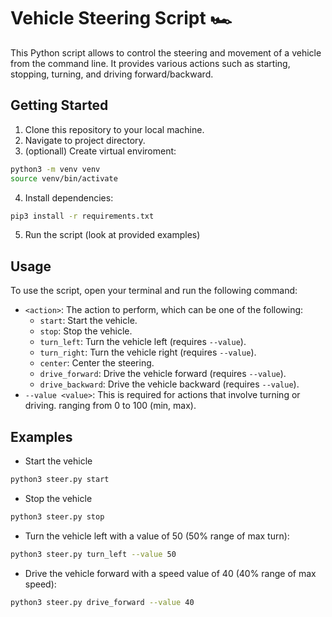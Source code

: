 # Vehicle Steering Script :racing_car:

This Python script allows to control the steering and movement of a vehicle from the command line. It provides various actions such as starting, stopping, turning, and driving forward/backward.

## Getting Started

1. Clone this repository to your local machine.
2. Navigate to project directory.
3. (optionall) Create virtual enviroment:
```bash
python3 -m venv venv
source venv/bin/activate 
```
4. Install dependencies:
```bash
pip3 install -r requirements.txt
```
5. Run the script (look at provided examples)

## Usage

To use the script, open your terminal and run the following command:
- `<action>`: The action to perform, which can be one of the following:
  - `start`: Start the vehicle.
  - `stop`: Stop the vehicle.
  - `turn_left`: Turn the vehicle left (requires `--value`).
  - `turn_right`: Turn the vehicle right (requires `--value`).
  - `center`: Center the steering.
  - `drive_forward`: Drive the vehicle forward (requires `--value`).
  - `drive_backward`: Drive the vehicle backward (requires `--value`).
- `--value <value>`: This is required for actions that involve turning or driving. ranging from 0 to 100 (min, max). 

## Examples
- Start the vehicle
```bash
python3 steer.py start
```
- Stop the vehicle
```bash
python3 steer.py stop
```
- Turn the vehicle left with a value of 50 (50% range of max turn):
```bash
python3 steer.py turn_left --value 50
```
- Drive the vehicle forward with a speed value of 40 (40% range of max speed):
```bash
python3 steer.py drive_forward --value 40
```